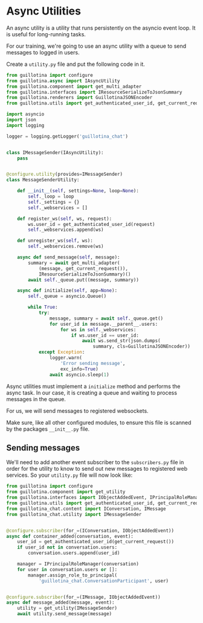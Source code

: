 # Async Utilities

An async utility is a utility that runs persistently on the asyncio event loop.
It is useful for long-running tasks.

For our training, we're going to use an async utility with a queue to send
messages to logged in users.

Create a `utility.py` file and put the following code in it.

```python
from guillotina import configure
from guillotina.async import IAsyncUtility
from guillotina.component import get_multi_adapter
from guillotina.interfaces import IResourceSerializeToJsonSummary
from guillotina.renderers import GuillotinaJSONEncoder
from guillotina.utils import get_authenticated_user_id, get_current_request

import asyncio
import json
import logging

logger = logging.getLogger('guillotina_chat')


class IMessageSender(IAsyncUtility):
    pass


@configure.utility(provides=IMessageSender)
class MessageSenderUtility:

    def __init__(self, settings=None, loop=None):
        self._loop = loop
        self._settings = {}
        self._webservices = []

    def register_ws(self, ws, request):
        ws.user_id = get_authenticated_user_id(request)
        self._webservices.append(ws)

    def unregister_ws(self, ws):
        self._webservices.remove(ws)

    async def send_message(self, message):
        summary = await get_multi_adapter(
            (message, get_current_request()),
            IResourceSerializeToJsonSummary)()
        await self._queue.put((message, summary))

    async def initialize(self, app=None):
        self._queue = asyncio.Queue()

        while True:
            try:
                message, summary = await self._queue.get()
                for user_id in message.__parent__.users:
                    for ws in self._webservices:
                        if ws.user_id == user_id:
                            await ws.send_str(json.dumps(
                                summary, cls=GuillotinaJSONEncoder))
            except Exception:
                logger.warn(
                    'Error sending message',
                    exc_info=True)
                await asyncio.sleep(1)
```


Async utilities must implement a `initialize` method and performs the async
task. In our case, it is creating a queue and waiting to process messages
in the queue.

For us, we will send messages to registered websockets.

Make sure, like all other configured modules, to ensure this file is scanned
by the packages `__init__.py` file.

## Sending messages

We'll need to add another event subscriber to the `subscribers.py` file
in order for the utility to know to send out new messages to registered
web services. So your `utility.py` file will now look like:

```python
from guillotina import configure
from guillotina.component import get_utility
from guillotina.interfaces import IObjectAddedEvent, IPrincipalRoleManager
from guillotina.utils import get_authenticated_user_id, get_current_request
from guillotina_chat.content import IConversation, IMessage
from guillotina_chat.utility import IMessageSender


@configure.subscriber(for_=(IConversation, IObjectAddedEvent))
async def container_added(conversation, event):
    user_id = get_authenticated_user_id(get_current_request())
    if user_id not in conversation.users:
        conversation.users.append(user_id)

    manager = IPrincipalRoleManager(conversation)
    for user in conversation.users or []:
        manager.assign_role_to_principal(
            'guillotina_chat.ConversationParticipant', user)


@configure.subscriber(for_=(IMessage, IObjectAddedEvent))
async def message_added(message, event):
    utility = get_utility(IMessageSender)
    await utility.send_message(message)
```
